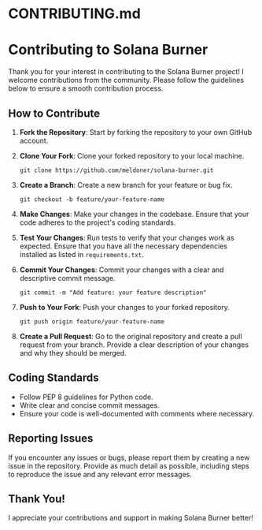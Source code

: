# CONTRIBUTING.md

# Contributing to Solana Burner

Thank you for your interest in contributing to the Solana Burner project! I welcome contributions from the community. Please follow the guidelines below to ensure a smooth contribution process.

## How to Contribute

1. **Fork the Repository**: Start by forking the repository to your own GitHub account.

2. **Clone Your Fork**: Clone your forked repository to your local machine.
   ```
   git clone https://github.com/meldoner/solana-burner.git
   ```

3. **Create a Branch**: Create a new branch for your feature or bug fix.
   ```
   git checkout -b feature/your-feature-name
   ```

4. **Make Changes**: Make your changes in the codebase. Ensure that your code adheres to the project's coding standards.

5. **Test Your Changes**: Run tests to verify that your changes work as expected. Ensure that you have all the necessary dependencies installed as listed in `requirements.txt`.

6. **Commit Your Changes**: Commit your changes with a clear and descriptive commit message.
   ```
   git commit -m "Add feature: your feature description"
   ```

7. **Push to Your Fork**: Push your changes to your forked repository.
   ```
   git push origin feature/your-feature-name
   ```

8. **Create a Pull Request**: Go to the original repository and create a pull request from your branch. Provide a clear description of your changes and why they should be merged.

## Coding Standards

- Follow PEP 8 guidelines for Python code.
- Write clear and concise commit messages.
- Ensure your code is well-documented with comments where necessary.

## Reporting Issues

If you encounter any issues or bugs, please report them by creating a new issue in the repository. Provide as much detail as possible, including steps to reproduce the issue and any relevant error messages.

## Thank You!

I appreciate your contributions and support in making Solana Burner better!